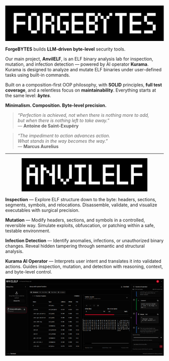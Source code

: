 <p align="center">
  <img src="https://raw.githubusercontent.com/ForgeBYTES/.github/main/profile/logo.png" title="ForgeBYTES" alt="ForgeBYTES" width="600" />
</p>

**ForgeBYTES** builds **LLM-driven byte-level** security tools.  

Our main project, **AnvilELF**, is an ELF binary analysis lab for inspection, mutation, and infection detection — powered by AI operator **Kurama**. Kurama is designed to analyze and mutate ELF binaries under user-defined tasks using built-in commands.

Built on a composition-first OOP philosophy, with **SOLID** principles, **full test coverage**, and a relentless focus on **maintainability**. Everything starts at the same level: **_bytes_**.

**Minimalism. Composition. Byte-level precision.**

> _“Perfection is achieved, not when there is nothing more to add,  
> but when there is nothing left to take away.”_  
> — **Antoine de Saint-Exupéry**

> _“The impediment to action advances action.  
> What stands in the way becomes the way.”_  
> — **Marcus Aurelius**

---

<p align="center">
  <img src="https://raw.githubusercontent.com/ForgeBYTES/.github/main/profile/anvilelf-logo.jpeg" title="AnvilELF" alt="AnvilELF" width="400" />
</p>

**Inspection** — Explore ELF structure down to the byte: headers, sections, segments, symbols, and relocations. Disassemble, validate, and visualize executables with surgical precision.

**Mutation** — Modify headers, sections, and symbols in a controlled, reversible way.
Simulate exploits, obfuscation, or patching within a safe, testable environment.

**Infection Detection** — Identify anomalies, infections, or unauthorized binary changes.
Reveal hidden tampering through semantic and structural analysis.

**Kurama AI Operator** — Interprets user intent and translates it into validated actions.
Guides inspection, mutation, and detection with reasoning, context, and byte-level control.

<p align="center">
  <img src="https://raw.githubusercontent.com/ForgeBYTES/.github/main/profile/demo.png" alt="AnvilELF Demo" width="1000" />
</p>
